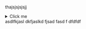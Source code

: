 thajsjsjsjsjj<details>
  <summary>Click me</summary>
  
  ### Heading
  1. Foo
  2. Bar
     * Baz
     * Quxdsdfsdfsdfdfdf

  ### Some Code
  ```js
  function logSomething(something) {
    console.log('Something', something);
  }
  ```

a test 
</details>
asdlfkjasl dkfjaslkd fjsad fasd f
dfdfdf
